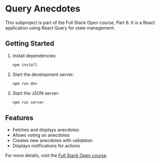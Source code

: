 # Query Anecdotes

This subproject is part of the Full Stack Open course, Part 6. It is a React application using React Query for state management.

## Getting Started

1. Install dependencies:
    ```sh
    npm install
    ```

2. Start the development server:
    ```sh
    npm run dev
    ```

3. Start the JSON server:
    ```sh
    npm run server
    ```

## Features

- Fetches and displays anecdotes
- Allows voting on anecdotes
- Creates new anecdotes with validation
- Displays notifications for actions

For more details, visit the [Full Stack Open course](https://fullstackopen.com/osa6).